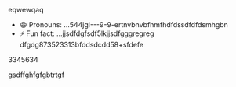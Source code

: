 eqwewqaq
- 😄 Pronouns: ...544jgl---9-9-ertnvbnvbfhmfhdfdssdfdfdsmhgbn
- ⚡ Fun fact: ...jjsdfdgfsdf5lkjjsdfgggregreg
dfgdg873523313bfddsdcdd58+sfdefe
<!---9thththgrdfdfdf
werevexe/werevexe is a ✨ special ✨ repository because its `README.md` (this file) appears on your GistHub pfdrdrfrofile.123747445zasdasascerererxxzccx62tyhfdgdfdfg
You can click the Preview link to take a look at your changes.26633tgt
--->3345634
gsdffghfgfgbtrtgf

